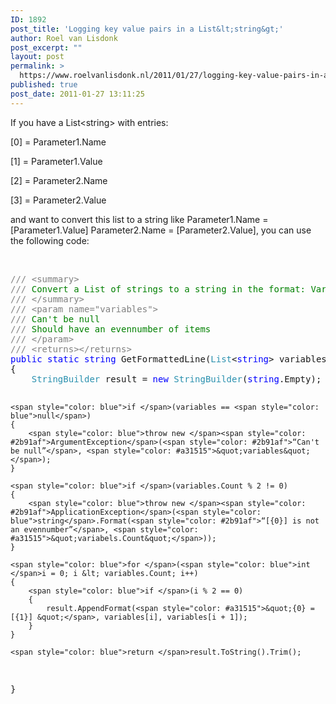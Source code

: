 ```yaml
---
ID: 1892
post_title: 'Logging key value pairs in a List&lt;string&gt;'
author: Roel van Lisdonk
post_excerpt: ""
layout: post
permalink: >
  https://www.roelvanlisdonk.nl/2011/01/27/logging-key-value-pairs-in-a-liststring/
published: true
post_date: 2011-01-27 13:11:25
---
```

<p>If you have a List&lt;string&gt; with entries:</p>  <p>[0] = Parameter1.Name</p>  <p>[1] = Parameter1.Value</p>  <p>[2] = Parameter2.Name</p>  <p>[3] = Parameter2.Value</p>  <p>and want to convert this list to a string like Parameter1.Name = [Parameter1.Value] Parameter2.Name = [Parameter2.Value], you can use the following code:</p>  <p>&#160;</p>  <pre class="code"><span style="color: gray">/// &lt;summary&gt;
/// </span><span style="color: green">Convert a List of strings to a string in the format: Variable1.Name = [Variabel1.Value] Variable2.Name = [Variabel2.Value]
</span><span style="color: gray">/// &lt;/summary&gt;
/// &lt;param name=&quot;variables&quot;&gt;
/// </span><span style="color: green">Can't be null
</span><span style="color: gray">/// </span><span style="color: green">Should have an evennumber of items
</span><span style="color: gray">/// &lt;/param&gt;
/// &lt;returns&gt;&lt;/returns&gt;
</span><span style="color: blue">public static string </span>GetFormattedLine(<span style="color: #2b91af">List</span>&lt;<span style="color: blue">string</span>&gt; variables)
{
    <span style="color: #2b91af">StringBuilder </span>result = <span style="color: blue">new </span><span style="color: #2b91af">StringBuilder</span>(<span style="color: blue">string</span>.Empty);

    <span style="color: blue">if </span>(variables == <span style="color: blue">null</span>)
    {
        <span style="color: blue">throw new </span><span style="color: #2b91af">ArgumentException</span>(<span style="color: #2b91af">“Can't be null”</span>, <span style="color: #a31515">&quot;variables&quot;</span>);
    }

    <span style="color: blue">if </span>(variables.Count % 2 != 0)
    {
        <span style="color: blue">throw new </span><span style="color: #2b91af">ApplicationException</span>(<span style="color: blue">string</span>.Format(<span style="color: #2b91af">“[{0}] is not an evennumber”</span>, <span style="color: #a31515">&quot;variabels.Count&quot;</span>));
    }

    <span style="color: blue">for </span>(<span style="color: blue">int </span>i = 0; i &lt; variables.Count; i++)
    {
        <span style="color: blue">if </span>(i % 2 == 0)
        {
            result.AppendFormat(<span style="color: #a31515">&quot;{0} = [{1}] &quot;</span>, variables[i], variables[i + 1]);   
        }
    }

    <span style="color: blue">return </span>result.ToString().Trim();
}</pre>